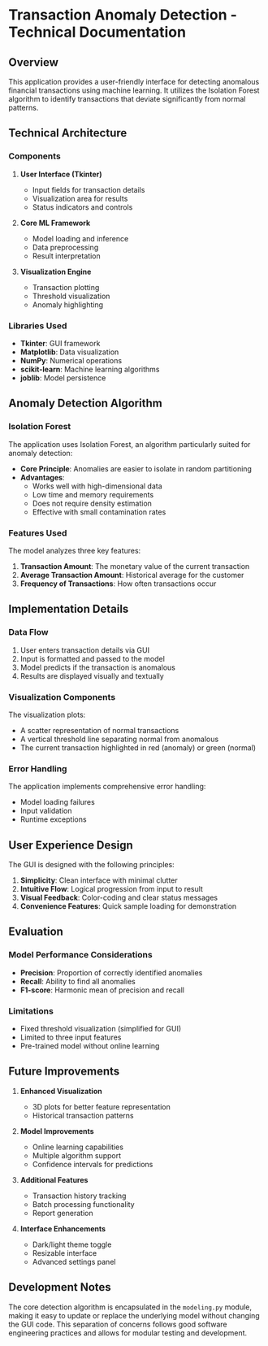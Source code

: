 # Transaction Anomaly Detection - Technical Documentation

## Overview

This application provides a user-friendly interface for detecting anomalous financial transactions using machine learning. It utilizes the Isolation Forest algorithm to identify transactions that deviate significantly from normal patterns.

## Technical Architecture

### Components

1. **User Interface (Tkinter)**
   - Input fields for transaction details
   - Visualization area for results
   - Status indicators and controls

2. **Core ML Framework**
   - Model loading and inference
   - Data preprocessing
   - Result interpretation

3. **Visualization Engine**
   - Transaction plotting
   - Threshold visualization
   - Anomaly highlighting

### Libraries Used

- **Tkinter**: GUI framework
- **Matplotlib**: Data visualization
- **NumPy**: Numerical operations
- **scikit-learn**: Machine learning algorithms
- **joblib**: Model persistence

## Anomaly Detection Algorithm

### Isolation Forest

The application uses Isolation Forest, an algorithm particularly suited for anomaly detection:

- **Core Principle**: Anomalies are easier to isolate in random partitioning
- **Advantages**:
  - Works well with high-dimensional data
  - Low time and memory requirements
  - Does not require density estimation
  - Effective with small contamination rates

### Features Used

The model analyzes three key features:

1. **Transaction Amount**: The monetary value of the current transaction
2. **Average Transaction Amount**: Historical average for the customer
3. **Frequency of Transactions**: How often transactions occur

## Implementation Details

### Data Flow

1. User enters transaction details via GUI
2. Input is formatted and passed to the model
3. Model predicts if the transaction is anomalous
4. Results are displayed visually and textually

### Visualization Components

The visualization plots:
- A scatter representation of normal transactions
- A vertical threshold line separating normal from anomalous
- The current transaction highlighted in red (anomaly) or green (normal)

### Error Handling

The application implements comprehensive error handling:
- Model loading failures
- Input validation
- Runtime exceptions

## User Experience Design

The GUI is designed with the following principles:

1. **Simplicity**: Clean interface with minimal clutter
2. **Intuitive Flow**: Logical progression from input to result
3. **Visual Feedback**: Color-coding and clear status messages
4. **Convenience Features**: Quick sample loading for demonstration

## Evaluation

### Model Performance Considerations

- **Precision**: Proportion of correctly identified anomalies
- **Recall**: Ability to find all anomalies
- **F1-score**: Harmonic mean of precision and recall

### Limitations

- Fixed threshold visualization (simplified for GUI)
- Limited to three input features
- Pre-trained model without online learning

## Future Improvements

1. **Enhanced Visualization**
   - 3D plots for better feature representation
   - Historical transaction patterns

2. **Model Improvements**
   - Online learning capabilities
   - Multiple algorithm support
   - Confidence intervals for predictions

3. **Additional Features**
   - Transaction history tracking
   - Batch processing functionality
   - Report generation

4. **Interface Enhancements**
   - Dark/light theme toggle
   - Resizable interface
   - Advanced settings panel

## Development Notes

The core detection algorithm is encapsulated in the `modeling.py` module, making it easy to update or replace the underlying model without changing the GUI code. This separation of concerns follows good software engineering practices and allows for modular testing and development.